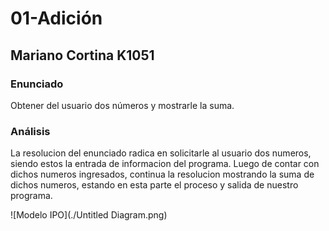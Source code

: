 # 01-Adición
## Mariano Cortina K1051

### Enunciado
Obtener del usuario dos números y mostrarle la suma.

### Análisis
La resolucion del enunciado radica en solicitarle al usuario dos numeros, siendo estos la entrada de informacion del programa.
Luego de contar con dichos numeros ingresados, continua la resolucion mostrando la suma de dichos numeros, estando en esta parte el proceso y salida de nuestro programa.

![Modelo IPO](./Untitled Diagram.png)
